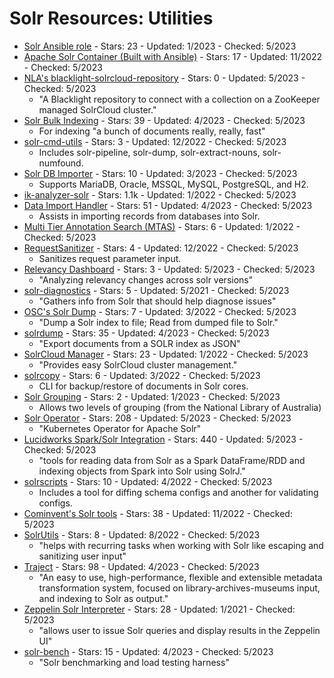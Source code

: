 # Solr Resources: Utilities
- [Solr Ansible role](https://github.com/idealista/solr_role) - Stars: 23 - Updated: 1/2023 - Checked: 5/2023
- [Apache Solr Container (Built with Ansible)](https://github.com/geerlingguy/solr-container) - Stars: 17 - Updated: 11/2022 - Checked: 5/2023
- [NLA's blacklight-solrcloud-repository](https://github.com/nla/blacklight-solrcloud-repository) - Stars: 0 - Updated: 5/2023 - Checked: 5/2023
    - "A Blacklight repository to connect with a collection on a ZooKeeper managed SolrCloud cluster."
- [Solr Bulk Indexing](https://github.com/miku/solrbulk) - Stars: 39 - Updated: 4/2023 - Checked: 5/2023
    - For indexing "a bunch of documents really, really, fast"
- [solr-cmd-utils](https://github.com/tblsoft/solr-cmd-utils) - Stars: 3 - Updated: 12/2022 - Checked: 5/2023
    - Includes solr-pipeline, solr-dump, solr-extract-nouns, solr-numfound.
- [Solr DB Importer](https://github.com/saro-lab/solr-db-importer) - Stars: 10 - Updated: 3/2023 - Checked: 5/2023
    - Supports MariaDB, Oracle, MSSQL, MySQL, PostgreSQL, and H2.
- [ik-analyzer-solr](https://github.com/magese/ik-analyzer-solr) - Stars: 1.1k - Updated: 1/2022 - Checked: 5/2023
- [Data Import Handler](https://github.com/SearchScale/dataimporthandler) - Stars: 51 - Updated: 4/2023 - Checked: 5/2023
    - Assists in importing records from databases into Solr.
- [Multi Tier Annotation Search (MTAS)](https://github.com/textexploration/mtas) - Stars: 6 - Updated: 1/2022 - Checked: 5/2023
- [RequestSanitizer](https://github.com/cominvent/request-sanitizer-component) - Stars: 4 - Updated: 12/2022 - Checked: 5/2023
    - Sanitizes request parameter input.
- [Relevancy Dashboard](https://github.com/sul-dlss/relevancy_dashboard) - Stars: 3 - Updated: 5/2023 - Checked: 5/2023
    - "Analyzing relevancy changes across solr versions"
- [solr-diagnostics](https://github.com/sematext/solr-diagnostics) - Stars: 5 - Updated: 5/2021 - Checked: 5/2023
    - "Gathers info from Solr that should help diagnose issues"
- [OSC's Solr Dump](https://github.com/o19s/solr_dump) - Stars: 7 - Updated: 3/2022 - Checked: 5/2023
    - "Dump a Solr index to file; Read from dumped file to Solr."
- [solrdump](https://github.com/ubleipzig/solrdump) - Stars: 35 - Updated: 4/2023 - Checked: 5/2023
    - "Export documents from a SOLR index as JSON"
- [SolrCloud Manager](https://github.com/ekataglobal/solrcloud_manager) - Stars: 23 - Updated: 1/2022 - Checked: 5/2023
    - "Provides easy SolrCloud cluster management."
- [solrcopy](https://github.com/juarezr/solrcopy) - Stars: 6 - Updated: 3/2022 - Checked: 5/2023
    - CLI for backup/restore of documents in Solr cores.
- [Solr Grouping](https://github.com/nla/solr-grouping) - Stars: 2 - Updated: 1/2023 - Checked: 5/2023
    - Allows two levels of grouping (from the National Library of Australia)
- [Solr Operator](https://github.com/apache/solr-operator) - Stars: 208 - Updated: 5/2023 - Checked: 5/2023
    - "Kubernetes Operator for Apache Solr"
- [Lucidworks Spark/Solr Integration](https://github.com/lucidworks/spark-solr) - Stars: 440 - Updated: 5/2023 - Checked: 5/2023
    - "tools for reading data from Solr as a Spark DataFrame/RDD and indexing objects from Spark into Solr using SolrJ."
- [solrscripts](https://github.com/tokee/solrscripts) - Stars: 10 - Updated: 4/2022 - Checked: 5/2023
    - Includes a tool for diffing schema configs and another for validating configs.
- [Cominvent's Solr tools](https://github.com/cominvent/solr-tools) - Stars: 38 - Updated: 11/2022 - Checked: 5/2023
- [SolrUtils](https://github.com/InterNations/SolrUtils) - Stars: 8 - Updated: 8/2022 - Checked: 5/2023
    - "helps with recurring tasks when working with Solr like escaping and sanitizing user input"
- [Traject](https://github.com/traject/traject) - Stars: 98 - Updated: 4/2023 - Checked: 5/2023
    - "An easy to use, high-performance, flexible and extensible metadata transformation system, focused on library-archives-museums input, and indexing to Solr as output."
- [Zeppelin Solr Interpreter](https://github.com/lucidworks/zeppelin-solr) - Stars: 28 - Updated: 1/2021 - Checked: 5/2023
    - "allows user to issue Solr queries and display results in the Zeppelin UI"
- [solr-bench](https://github.com/fullstorydev/solr-bench) - Stars: 15 - Updated: 4/2023 - Checked: 5/2023
    - "Solr benchmarking and load testing harness"